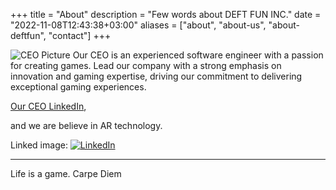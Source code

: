 +++
title = "About"
description = "Few words about DEFT FUN INC."
date = "2022-11-08T12:43:38+03:00"
aliases = ["about", "about-us", "about-deftfun", "contact"]
+++

![CEO Picture](/me.jpg)
Our CEO is an experienced software engineer with a passion for creating games. 
Lead our company with a strong emphasis on innovation and gaming expertise, driving our commitment to delivering exceptional gaming experiences.

[Our CEO LinkedIn](https://www.linkedin.com/in/sergei-golitsyn/), 

and we are believe in AR technology.

Linked image: [![LinkedIn](/linkedIn.png)](https://www.linkedin.com/in/sergei-golitsyn/)

---
Life is a game. Carpe Diem


